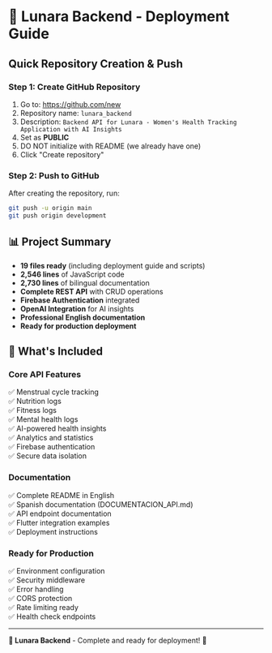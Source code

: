 # 🚀 Lunara Backend - Deployment Guide

## Quick Repository Creation & Push

### Step 1: Create GitHub Repository
1. Go to: https://github.com/new
2. Repository name: `lunara_backend`
3. Description: `Backend API for Lunara - Women's Health Tracking Application with AI Insights`
4. Set as **PUBLIC**
5. DO NOT initialize with README (we already have one)
6. Click "Create repository"

### Step 2: Push to GitHub
After creating the repository, run:

```bash
git push -u origin main
git push origin development
```

## 📊 Project Summary

- **19 files ready** (including deployment guide and scripts)
- **2,546 lines** of JavaScript code
- **2,730 lines** of bilingual documentation
- **Complete REST API** with CRUD operations
- **Firebase Authentication** integrated
- **OpenAI Integration** for AI insights
- **Professional English documentation**
- **Ready for production deployment**

## 🎯 What's Included

### Core API Features
✅ Menstrual cycle tracking  
✅ Nutrition logs  
✅ Fitness logs  
✅ Mental health logs  
✅ AI-powered health insights  
✅ Analytics and statistics  
✅ Firebase authentication  
✅ Secure data isolation  

### Documentation
✅ Complete README in English  
✅ Spanish documentation (DOCUMENTACION_API.md)  
✅ API endpoint documentation  
✅ Flutter integration examples  
✅ Deployment instructions  

### Ready for Production
✅ Environment configuration  
✅ Security middleware  
✅ Error handling  
✅ CORS protection  
✅ Rate limiting ready  
✅ Health check endpoints  

---

**🌙 Lunara Backend** - Complete and ready for deployment! 🚀 
